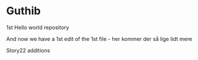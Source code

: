 # Guthib
	
1st Hello world repository

And now we have a 1st edit of the 1st file - her kommer der så lige lidt mere

Story22 additions
